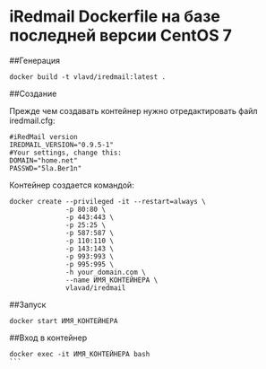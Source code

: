 # iRedmail Dockerfile на базе последней версии CentOS 7

##Генерация

```
docker build -t vlavd/iredmail:latest .
```

##Создание

Прежде чем создавать контейнер нужно отредактировать файл iredmail.cfg:
```
#iRedMail version
IREDMAIL_VERSION="0.9.5-1"
#Your settings, change this:
DOMAIN="home.net"
PASSWD="5la.Ber1n"
```

Контейнер создается командой:

```
docker create --privileged -it --restart=always \
              -p 80:80 \
              -p 443:443 \
              -p 25:25 \
              -p 587:587 \
              -p 110:110 \
              -p 143:143 \
              -p 993:993 \
              -p 995:995 \
              -h your_domain.com \
              --name ИМЯ_КОНТЕЙНЕРА \
              vlavad/iredmail
```

##Запуск

```
docker start ИМЯ_КОНТЕЙНЕРА
```

##Вход в контейнер

````
docker exec -it ИМЯ_КОНТЕЙНЕРА bash
```
